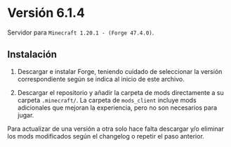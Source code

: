 # Versión 6.1.4
Servidor para `Minecraft 1.20.1 - (Forge 47.4.0)`.

## Instalación
1. Descargar e instalar Forge, teniendo cuidado de seleccionar la versión correspondiente según se indica al inicio de este archivo. 

2. Descargar el repositorio y añadir la carpeta de mods directamente a su carpeta `.minecraft/`. La carpeta de `mods_client` incluye mods adicionales que mejoran la experiencia, pero no son necesarios para jugar.

Para actualizar de una versión a otra solo hace falta descargar y/o eliminar los mods modificados según el changelog o repetir el paso anterior.